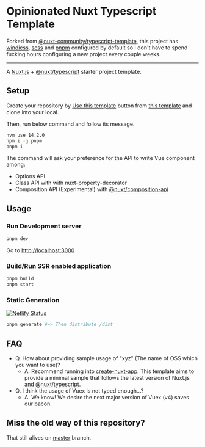 # Opinionated Nuxt Typescript Template

Forked from [@nuxt-community/typescript-template](https://github.com/nuxt-community/typescript-template),
this project has [windicss](https://github.com/windicss/windicss), [scss](https://sass-lang.com/) and [pnpm](https://github.com/pnpm/pnpm) configured by default so I don't have to spend fucking hours configuring a new project every couple weeks.

--------

A [Nuxt.js](https://github.com/nuxt/nuxt.js) + [@nuxt/typescript](https://github.com/nuxt/typescript) starter project template.

## Setup

Create your repository by [Use this template](https://github.com/nuxt-community/typescript-template/generate) button from [this template](https://github.com/nuxt-community/typescript-template) and clone into your local.

Then, run below command and follow its message.

```sh
nvm use 14.2.0
npm i -g pnpm
pnpm i
```

The command will ask your preference for the API to write Vue component among:

- Options API
- Class API with with nuxt-property-decorator
- Composition API (Experimental) with [@nuxt/composition-api](https://github.com/nuxt-community/composition-api)

## Usage

### Run Development server

```sh
pnpm dev
```

Go to [http://localhost:3000](http://localhost:3000)

### Build/Run SSR enabled application

```sh
pnpm build
pnpm start
```

### Static Generation

[![Netlify Status](https://api.netlify.com/api/v1/badges/e5bf3478-1cb8-44c4-8aeb-040083bd39ca/deploy-status)](https://nuxt-ts-template.netlify.com/)

```sh
pnpm generate #=> Then distribute /dist
```

## FAQ

- Q. How about providing sample usage of "xyz" (The name of OSS which you want to use)?
  - A. Recommend running into [create-nuxt-app](https://github.com/nuxt/create-nuxt-app). This template aims to provide a minimal sample that follows the latest version of Nuxt.js and [@nuxt/typescript](https://github.com/nuxt/typescript). 
- Q. I think the usage of Vuex is not typed enough...?
  - A. We know! We desire the next major version of Vuex (v4) saves our bacon.

## Miss the old way of this repository?

That still alives on [master](https://github.com/nuxt-community/typescript-template/tree/master) branch.
